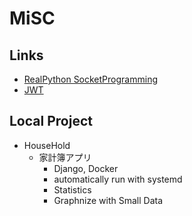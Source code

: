# MiSC

## Links

- [RealPython SocketProgramming](https://realpython.com/python-sockets/)
- [JWT](https://jwt.io/)

## Local Project

- HouseHold
  - 家計簿アプリ
    - Django, Docker
    - automatically run with systemd
    - Statistics
    - Graphnize with Small Data
